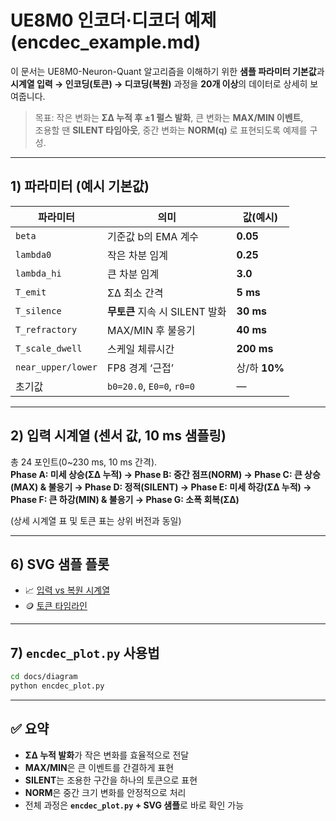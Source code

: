 # UE8M0 인코더·디코더 예제 (encdec_example.md)

이 문서는 UE8M0-Neuron-Quant 알고리즘을 이해하기 위한 **샘플 파라미터 기본값**과  
**시계열 입력 → 인코딩(토큰) → 디코딩(복원)** 과정을 **20개 이상**의 데이터로 상세히 보여줍니다.

> 목표: 작은 변화는 **ΣΔ 누적 후 ±1 펄스 발화**, 큰 변화는 **MAX/MIN 이벤트**,  
> 조용할 땐 **SILENT 타임아웃**, 중간 변화는 **NORM(q)** 로 표현되도록 예제를 구성.

---

## 1) 파라미터 (예시 기본값)

| 파라미터 | 의미 | 값(예시) |
|---|---|---|
| `beta` | 기준값 b의 EMA 계수 | **0.05** |
| `lambda0` | 작은 차분 임계 | **0.25** |
| `lambda_hi` | 큰 차분 임계 | **3.0** |
| `T_emit` | ΣΔ 최소 간격 | **5 ms** |
| `T_silence` | **무토큰** 지속 시 SILENT 발화 | **30 ms** |
| `T_refractory` | MAX/MIN 후 불응기 | **40 ms** |
| `T_scale_dwell` | 스케일 체류시간 | **200 ms** |
| `near_upper/lower` | FP8 경계 ‘근접’ | 상/하 **10%** |
| 초기값 | `b0=20.0`, `E0=0`, `r0=0` | — |

---

## 2) 입력 시계열 (센서 값, 10 ms 샘플링)

총 24 포인트(0~230 ms, 10 ms 간격).  
**Phase A: 미세 상승(ΣΔ 누적) → Phase B: 중간 점프(NORM) → Phase C: 큰 상승(MAX) & 불응기 → Phase D: 정적(SILENT) → Phase E: 미세 하강(ΣΔ 누적) → Phase F: 큰 하강(MIN) & 불응기 → Phase G: 소폭 회복(ΣΔ)**

(상세 시계열 표 및 토큰 표는 상위 버전과 동일)

---

## 6) SVG 샘플 플롯

- 📈 [입력 vs 복원 시계열](diagram/encdec_timeseries.svg)  
- 🪙 [토큰 타임라인](diagram/encdec_tokens.svg)

---

## 7) `encdec_plot.py` 사용법

```bash
cd docs/diagram
python encdec_plot.py
```

---

## ✅ 요약

- **ΣΔ 누적 발화**가 작은 변화를 효율적으로 전달  
- **MAX/MIN**은 큰 이벤트를 간결하게 표현  
- **SILENT**는 조용한 구간을 하나의 토큰으로 표현  
- **NORM**은 중간 크기 변화를 안정적으로 처리  
- 전체 과정은 **`encdec_plot.py` + SVG 샘플**로 바로 확인 가능
